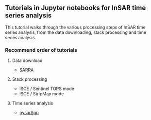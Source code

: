 ## Tutorials in Jupyter notebooks for InSAR time series analysis

This tutorial walks through the various processing steps of InSAR time series analysis, from the data downloading, stack processing and time series analysis.

### Recommend order of tutorials
1. Data download      
   - SARRA     

2. Stack processing     
   - ISCE / Sentinel TOPS mode
   - ISCE / StripMap mode

3. Time series analysis
   - [pysarApp](https://nbviewer.jupyter.org/github/yunjunz/PySAR/blob/Notebook/docs/Notebooks/pysarApp.ipynb)
